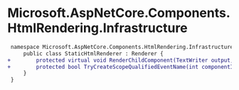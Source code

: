 # Microsoft.AspNetCore.Components.HtmlRendering.Infrastructure

``` diff
 namespace Microsoft.AspNetCore.Components.HtmlRendering.Infrastructure {
     public class StaticHtmlRenderer : Renderer {
+        protected virtual void RenderChildComponent(TextWriter output, ref RenderTreeFrame componentFrame);
+        protected bool TryCreateScopeQualifiedEventName(int componentId, string assignedEventName, out string? scopeQualifiedEventName);
     }
 }
```

